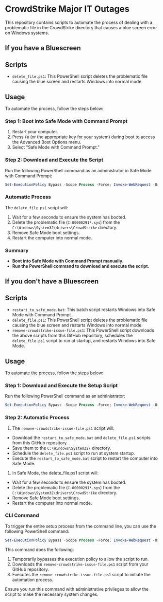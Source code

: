 # CrowdStrike Major IT Outages

This repository contains scripts to automate the process of dealing with a problematic file in the CrowdStrike directory that causes a blue screen error on Windows systems.

## If you have a Bluescreen

## Scripts

- `delete_file.ps1`: This PowerShell script deletes the problematic file causing the blue screen and restarts Windows into normal mode.

## Usage

To automate the process, follow the steps below:

### Step 1: Boot into Safe Mode with Command Prompt

1. Restart your computer.
2. Press `F8` (or the appropriate key for your system) during boot to access the Advanced Boot Options menu.
3. Select "Safe Mode with Command Prompt."

### Step 2: Download and Execute the Script

Run the following PowerShell command as an administrator in Safe Mode with Command Prompt:

```powershell
Set-ExecutionPolicy Bypass -Scope Process -Force; Invoke-WebRequest -Uri "https://raw.githubusercontent.com/Phoenixx52/crowdstrike-major-it-outages/main/delete_file.ps1" -OutFile "C:\Users\Public\delete_file.ps1"; powershell.exe -ExecutionPolicy Bypass -File "C:\Users\Public\delete_file.ps1"
```

### Automatic Process

The `delete_file.ps1` script will:

1. Wait for a few seconds to ensure the system has booted.
1. Delete the problematic file (`C-00000291*.sys`) from the `C:\Windows\System32\drivers\CrowdStrike` directory.
1. Remove Safe Mode boot settings.
1. Restart the computer into normal mode.

### Summary

- **Boot into Safe Mode with Command Prompt manually.**
- **Run the PowerShell command to download and execute the script.**

## If you don't have a Bluescreen

## Scripts

- `restart_to_safe_mode.bat`: This batch script restarts Windows into Safe Mode with Command Prompt.
- `delete_file.ps1`: This PowerShell script deletes the problematic file causing the blue screen and restarts Windows into normal mode.
- `remove-crowdstrike-issue-file.ps1`: This PowerShell script downloads the above scripts from this GitHub repository, schedules the `delete_file.ps1` script to run at startup, and restarts Windows into Safe Mode.

## Usage

To automate the process, follow the steps below:

### Step 1: Download and Execute the Setup Script

Run the following PowerShell command as an administrator:

```powershell
Set-ExecutionPolicy Bypass -Scope Process -Force; Invoke-WebRequest -Uri "https://raw.githubusercontent.com/Phoenixx52/crowdstrike-major-it-outages/main/remove-crowdstrike-issue-file.ps1" -OutFile "remove-crowdstrike-issue-file.ps1"; .\remove-crowdstrike-issue-file.ps1
```

### Step 2: Automatic Process

1. The `remove-crowdstrike-issue-file.ps1` script will:
- Download the `restart_to_safe_mode.bat` and `delete_file.ps1` scripts from this GitHub repository.
- Save them to the `C:\Windows\System32\` directory.
- Schedule the `delete_file.ps1` script to run at system startup.
- Execute the `restart_to_safe_mode.bat` script to restart the computer into Safe Mode.

1. In Safe Mode, the delete_file.ps1 script will:

- Wait for a few seconds to ensure the system has booted.
- Delete the problematic file (`C-00000291*.sys`) from the `C:\Windows\System32\drivers\CrowdStrike` directory.
- Remove Safe Mode boot settings.
- Restart the computer into normal mode.

### CLI Command

To trigger the entire setup process from the command line, you can use the following PowerShell command:

```powershell
Set-ExecutionPolicy Bypass -Scope Process -Force; Invoke-WebRequest -Uri "https://raw.githubusercontent.com/Phoenixx52/crowdstrike-major-it-outages/main/remove-crowdstrike-issue-file.ps1" -OutFile "remove-crowdstrike-issue-file.ps1"; .\remove-crowdstrike-issue-file.ps1
```

This command does the following:
1. Temporarily bypasses the execution policy to allow the script to run.
1. Downloads the `remove-crowdstrike-issue-file.ps1` script from your GitHub repository.
1. Executes the `remove-crowdstrike-issue-file.ps1` script to initiate the automation process.

Ensure you run this command with administrative privileges to allow the script to make the necessary system changes.
